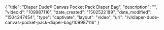 {
    "title": "Diaper Dude&reg; Canvas Pocket Pack Diaper Bag",
    "description": "",
    "videoid": "109987116",
    "date_created": "1502522189",
    "date_modified": "1504247454",
    "type": "captivate",
    "layout": "video",
    "url": "\/v\/diaper-dude-canvas-pocket-pack-diaper-bag\/109987116"
}